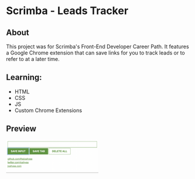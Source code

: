 # Scrimba - Leads Tracker

## About
This project was for Scrimba's Front-End Developer Career Path. It features a Google Chrome extension that can save links for you to track leads or to refer to at a later time.

## Learning:
- HTML
- CSS
- JS
- Custom Chrome Extensions 

## Preview
<img src="https://github.com/thejoshyee/leads-tracker/blob/main/leads-preview.png" width="50%" />

